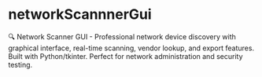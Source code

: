 # networkScannnerGui
🔍 Network Scanner GUI - Professional network device discovery with graphical interface, real-time scanning, vendor lookup, and export features. Built with Python/tkinter. Perfect for network administration and security testing.

